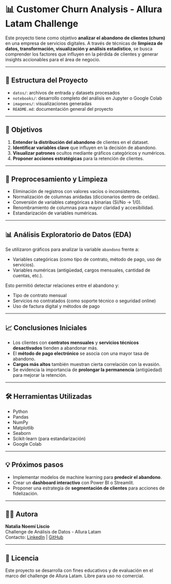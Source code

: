 # 📊 Customer Churn Analysis - Allura Latam Challenge

Este proyecto tiene como objetivo **analizar el abandono de clientes (churn)** en una empresa de servicios digitales. A través de técnicas de **limpieza de datos, transformación, visualización y análisis estadístico**, se busca comprender los factores que influyen en la pérdida de clientes y generar insights accionables para el área de negocio.

---

## 📁 Estructura del Proyecto

- `datos/`: archivos de entrada y datasets procesados
- `notebooks/`: desarrollo completo del análisis en Jupyter o Google Colab
- `imagenes/`: visualizaciones generadas
- `README.md`: documentación general del proyecto

---

## 🧠 Objetivos

1. **Entender la distribución del abandono** de clientes en el dataset.
2. **Identificar variables clave** que influyen en la decisión de abandono.
3. **Visualizar patrones** ocultos mediante gráficos categóricos y numéricos.
4. **Proponer acciones estratégicas** para la retención de clientes.

---

## 🧼 Preprocesamiento y Limpieza

- Eliminación de registros con valores vacíos o inconsistentes.
- Normalización de columnas anidadas (diccionarios dentro de celdas).
- Conversión de variables categóricas a binarias (Sí/No → 1/0).
- Renombramiento de columnas para mayor claridad y accesibilidad.
- Estandarización de variables numéricas.

---

## 📊 Análisis Exploratorio de Datos (EDA)

Se utilizaron gráficos para analizar la variable `abandono` frente a:

- Variables categóricas (como tipo de contrato, método de pago, uso de servicios).
- Variables numéricas (antigüedad, cargos mensuales, cantidad de cuentas, etc.).

Esto permitió detectar relaciones entre el abandono y:

- Tipo de contrato mensual
- Servicios no contratados (como soporte técnico o seguridad online)
- Uso de factura digital y métodos de pago

---

## 📈 Conclusiones Iniciales

- Los clientes con **contratos mensuales** y **servicios técnicos desactivados** tienden a abandonar más.
- El **método de pago electrónico** se asocia con una mayor tasa de abandono.
- **Cargos más altos** también muestran cierta correlación con la evasión.
- Se evidencia la importancia de **prolongar la permanencia** (antigüedad) para mejorar la retención.

---

## 🛠 Herramientas Utilizadas

- Python
- Pandas
- NumPy
- Matplotlib
- Seaborn
- Scikit-learn (para estandarización)
- Google Colab

---

## 💡 Próximos pasos

- Implementar modelos de machine learning para **predecir el abandono**.
- Crear un **dashboard interactivo** con Power BI o Streamlit.
- Proponer una estrategia de **segmentación de clientes** para acciones de fidelización.

---

## 🙋‍♀️ Autora

**Natalia Noemí Liscio**  
Challenge de Análisis de Datos - Allura Latam  
Contacto: [LinkedIn](https://www.linkedin.com/in/natalialiscio/) | [GitHub](https://github.com/NataliaLiscio1985) 

---

## 📝 Licencia

Este proyecto se desarrolla con fines educativos y de evaluación en el marco del challenge de Allura Latam. Libre para uso no comercial.

